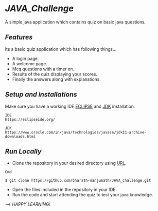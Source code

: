 # *JAVA_Challenge*
A simple java application which contains quiz on basic java questions.

## *Features*
Its a basic quiz application which has following things...
* A login page.
* A welcome page.
* Mcq questions with a timer on.
* Results of the quiz displaying your scores.
* Finally the answers along with explanations.

## *Setup and installations*
Make sure you have a working IDE [ECLIPSE](https://eclipseide.org/) and [JDK](https://www.oracle.com/in/java/technologies/javase/jdk11-archive-downloads.html) installation.
```
IDE
https://eclipseide.org/
```
```
JDK
https://www.oracle.com/in/java/technologies/javase/jdk11-archive-downloads.html
```

## *Run Locally*
*	Clone the repository in your desired directory using [URL](https://github.com/bharath-manjunath/JAVA_Challenge.git).
```
Cmd

$ git clone https://github.com/bharath-manjunath/JAVA_Challenge.git
```
*	Open the files included in the repository in your IDE.
*	Run the code and start attending the quiz to test your java knowledge.

--> *HAPPY LEARNING!*


